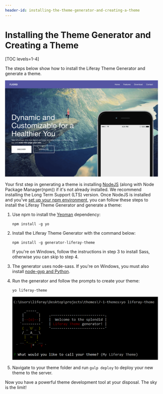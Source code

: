 ```yaml
---
header-id: installing-the-theme-generator-and-creating-a-theme
---
```


# Installing the Theme Generator and Creating a Theme

[TOC levels=1-4]

The steps below show how to install the Liferay Theme Generator and generate a 
theme. 

![Figure 1: The tools are in your hands to create any theme you can imagine.](../../../images/theme-generator-theme-example.png)

Your first step in generating a theme is installing 
[NodeJS](http://nodejs.org/) 
(along with Node Package Manager(npm)) 
if it's not already installed. We recommend installing the Long Term Support 
(LTS) version. Once NodeJS is installed and you've 
[set up your npm environment](/docs/7-2/reference/-/knowledge_base/r/setting-up-your-npm-environment), 
you can follow these steps to install the Liferay Theme Generator and generate a 
theme:

1.  Use npm to install the 
    [Yeoman](http://yeoman.io/) 
    dependency:

        npm install -g yo

2.  Install the Liferay Theme Generator with the command below:
    
        npm install -g generator-liferay-theme
   
    If you're on Windows, follow the instructions in step 3 to install Sass, 
    otherwise you can skip to step 4.

3.  The generator uses node-sass. If you're on Windows, you must also install 
    [node-gyp and Python](https://github.com/nodejs/node-gyp#installation).

4.  Run the generator and follow the prompts to create your theme:

        yo liferay-theme

    ![Figure 2: You can generate a theme by answering just a few configuration questions.](../../../images/theme-generator-theme-prompt.png)

5.  Navigate to your theme folder and run `gulp deploy` to deploy your new theme 
    to the server.
 
Now you have a powerful theme development tool at your disposal. The sky is the 
limit! 
